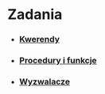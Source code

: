 # Zadania

-   ### [Kwerendy](https://github.com/Szkolne-projekty/BazySzkolaSQL2025/blob/main/zadania/kwerendy.md)

-   ### [Procedury i funkcje](https://github.com/Szkolne-projekty/BazySzkolaSQL2025/blob/main/zadania/procedury_funkcje.md)

-   ### [Wyzwalacze](https://github.com/Szkolne-projekty/BazySzkolaSQL2025/blob/main/zadania/wyzwalacze.md)
